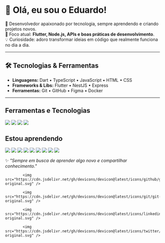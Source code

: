 # 👋 Olá, eu sou o Eduardo!

🎯 Desenvolvedor apaixonado por tecnologia, sempre aprendendo e criando projetos novos.  
🚀 Foco atual: **Flutter, Node.js, APIs e boas práticas de desenvolvimento**.  
💡 Curiosidade: adoro transformar ideias em código que realmente funciona no dia a dia.  

---

## 🛠️ Tecnologias & Ferramentas

- **Linguagens:** Dart • TypeScript • JavaScript • HTML • CSS  
- **Frameworks & Libs:** Flutter • NestJS • Express  
- **Ferramentas:** Git • GitHub • Figma • Docker  

---


## Ferramentas e Tecnologias
 <img src="https://cdn.jsdelivr.net/gh/devicons/devicon@latest/icons/github/github-original.svg" />
 <img src="https://cdn.jsdelivr.net/gh/devicons/devicon@latest/icons/git/git-original.svg" />
<img src="https://cdn.jsdelivr.net/gh/devicons/devicon@latest/icons/mysql/mysql-original-wordmark.svg" />
<img src="https://cdn.jsdelivr.net/gh/devicons/devicon@latest/icons/vscode/vscode-original.svg" />






## Estou aprendendo            
  <img src="https://cdn.jsdelivr.net/gh/devicons/devicon@latest/icons/python/python-original.svg" />
            <img src="https://cdn.jsdelivr.net/gh/devicons/devicon@latest/icons/rect/rect-original.svg" />
          <img src="https://cdn.jsdelivr.net/gh/devicons/devicon@latest/icons/angular/angular-original.svg" />
            <img src="https://cdn.jsdelivr.net/gh/devicons/devicon@latest/icons/typescript/typescript-original.svg" />
            <img src="https://cdn.jsdelivr.net/gh/devicons/devicon@latest/icons/dart/dart-original.svg" />
            <img src="https://cdn.jsdelivr.net/gh/devicons/devicon@latest/icons/flutter/flutter-original.svg" />
            <img src="https://cdn.jsdelivr.net/gh/devicons/devicon@latest/icons/javascript/javascript-original.svg" />
            <img src="https://cdn.jsdelivr.net/gh/devicons/devicon@latest/icons/html5/html5-original.svg" />
            <img src="https://cdn.jsdelivr.net/gh/devicons/devicon@latest/icons/nextjs/nextjs-original.svg" />
          
          
            
          
          
          
          
            
          
            
          
            
          
          



✨ *"Sempre em busca de aprender algo novo e compartilhar conhecimento."*  



            <img src="https://cdn.jsdelivr.net/gh/devicons/devicon@latest/icons/github/github-original.svg" />
          
            <img src="https://cdn.jsdelivr.net/gh/devicons/devicon@latest/icons/git/git-original.svg" />
            
            <img src="https://cdn.jsdelivr.net/gh/devicons/devicon@latest/icons/linkedin/linkedin-original.svg" />
            
            <img src="https://cdn.jsdelivr.net/gh/devicons/devicon@latest/icons/twitter/twitter-original.svg" />
          
          
          
